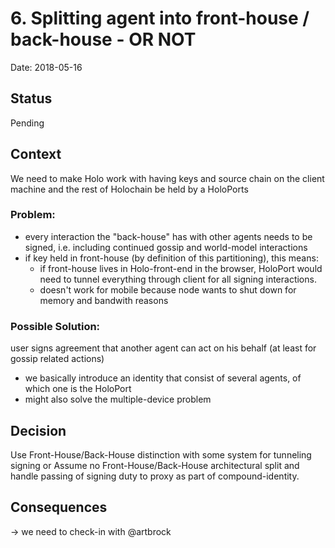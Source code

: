 # 6. Splitting agent into front-house / back-house - OR NOT

Date: 2018-05-16

## Status

Pending

## Context

We need to make Holo work with having keys and source chain on the client machine and the rest of Holochain be held by a HoloPorts

### Problem:
- every interaction the "back-house" has with other agents needs to be signed, i.e. including continued gossip and world-model interactions
- if key held in front-house (by definition of this partitioning), this means:
  - if front-house lives in Holo-front-end in the browser, HoloPort would need to tunnel everything through client for all signing interactions.
  - doesn't work for mobile because node wants to shut down for memory and bandwith reasons

### Possible Solution:

user signs agreement that another agent can act on his behalf (at least for gossip related actions)

- we basically introduce an identity that consist of several agents, of which one is the HoloPort
- might also solve the multiple-device problem

## Decision

Use Front-House/Back-House distinction with some system for tunneling signing
or
Assume no Front-House/Back-House architectural split and handle passing of signing duty to proxy as part of compound-identity.

## Consequences

-> we need to check-in with @artbrock
